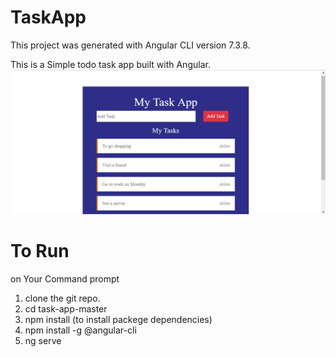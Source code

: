 # TaskApp
This project was generated with Angular CLI version 7.3.8.

This is a Simple todo task app built with Angular.
![alt text](https://github.com/emekauser/task-app/blob/master/src/assets/task.png)

# To Run
on Your Command prompt
1. clone the git repo.
2. cd task-app-master
3. npm install (to install packege dependencies)
4. npm install -g @angular-cli
5. ng serve
